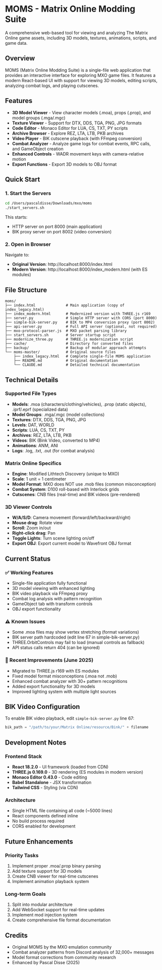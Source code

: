 # MOMS - Matrix Online Modding Suite

A comprehensive web-based tool for viewing and analyzing The Matrix Online game assets, including 3D models, textures, animations, scripts, and game data.

## Overview

MOMS (Matrix Online Modding Suite) is a single-file web application that provides an interactive interface for exploring MXO game files. It features a modern React-based UI with support for viewing 3D models, editing scripts, analyzing combat logs, and playing cutscenes.

## Features

- **3D Model Viewer** - View character models (.moa), props (.prop), and model groups (.mga/.mgc)
- **Texture Viewer** - Support for DTX, DDS, TGA, PNG, JPG formats
- **Code Editor** - Monaco Editor for LUA, CS, TXT, PY scripts
- **Archive Browser** - Explore REZ, LTA, LTB, PKB archives
- **Video Player** - BIK cutscene playback (with FFmpeg conversion)
- **Combat Analyzer** - Analyze game logs for combat events, RPC calls, and GameObject creation
- **Enhanced Controls** - WADR movement keys with camera-relative motion
- **Export Functions** - Export 3D models to OBJ format

## Quick Start

### 1. Start the Servers
```bash
cd /Users/pascaldisse/Downloads/mxo/moms
./start_servers.sh
```

This starts:
- HTTP server on port 8000 (main application)
- BIK proxy server on port 8002 (video conversion)

### 2. Open in Browser
Navigate to:
- **Original Version**: http://localhost:8000/index.html
- **Modern Version**: http://localhost:8000/index_modern.html (with ES modules)

## File Structure

```
moms/
├── index.html              # Main application (copy of index_legacy.html)
├── index_modern.html       # Modernized version with THREE.js r169
├── server.py               # Simple HTTP server with CORS (port 8000)
├── simple-bik-server.py    # BIK to MP4 conversion proxy (port 8002)
├── api-server.py           # Full API server (optional, not required)
├── mxo-protocol-parser.js  # MXO packet parsing library
├── start_servers.sh        # Server startup script
├── modernize_three.py      # THREE.js modernization script
├── cache/                  # Directory for converted files
├── backup/                 # Backup of modular approach attempts
└── moms-master/            # Original source files
    ├── index_legacy.html   # Complete single-file MOMS application
    ├── README.md           # Original documentation
    └── CLAUDE.md           # Detailed technical documentation
```

## Technical Details

### Supported File Types
- **Models**: .moa (characters/clothing/vehicles), .prop (static objects), .iprf/.eprf (specialized data)
- **Model Groups**: .mga/.mgc (model collections)
- **Textures**: DTX, DDS, TGA, PNG, JPG
- **Levels**: DAT, WORLD
- **Scripts**: LUA, CS, TXT, PY
- **Archives**: REZ, LTA, LTB, PKB
- **Videos**: BIK (Bink Video, converted to MP4)
- **Animations**: ANM, ANI
- **Logs**: .log, .txt, .out (for combat analysis)

### Matrix Online Specifics
- **Engine**: Modified Lithtech Discovery (unique to MXO)
- **Scale**: 1 unit = 1 centimeter
- **Model Format**: MXO does NOT use .mob files (common misconception)
- **Combat System**: D100 roll-based with Interlock grids
- **Cutscenes**: CNB files (real-time) and BIK videos (pre-rendered)

### 3D Viewer Controls
- **W/A/S/D**: Camera movement (forward/left/backward/right)
- **Mouse drag**: Rotate view
- **Scroll**: Zoom in/out
- **Right-click drag**: Pan
- **Toggle Lights**: Turn scene lighting on/off
- **Export OBJ**: Export current model to Wavefront OBJ format

## Current Status

### ✅ Working Features
- Single-file application fully functional
- 3D model viewing with enhanced lighting
- BIK video playback via FFmpeg proxy
- Combat log analysis with pattern recognition
- GameObject tab with transform controls
- OBJ export functionality

### ⚠️ Known Issues
- Some .moa files may show vertex stretching (format variations)
- BIK server path hardcoded (edit line 67 in simple-bik-server.py)
- THREE.OrbitControls may fail to load (manual controls as fallback)
- API status calls return 404 (can be ignored)

### 🚀 Recent Improvements (June 2025)
- Migrated to THREE.js r169 with ES modules
- Fixed model format misconceptions (.moa not .mob)
- Enhanced combat analyzer with 30+ pattern recognitions
- Added export functionality for 3D models
- Improved lighting system with multiple light sources

## BIK Video Configuration

To enable BIK video playback, edit `simple-bik-server.py` line 67:
```python
bik_path = "/path/to/your/Matrix Online/resource/Bink/" + filename
```

## Development Notes

### Frontend Stack
- **React 18.2.0** - UI framework (loaded from CDN)
- **THREE.js 0.169.0** - 3D rendering (ES modules in modern version)
- **Monaco Editor 0.43.0** - Code editing
- **Babel Standalone** - JSX transformation
- **Tailwind CSS** - Styling (via CDN)

### Architecture
- Single HTML file containing all code (~5000 lines)
- React components defined inline
- No build process required
- CORS enabled for development

## Future Enhancements

### Priority Tasks
1. Implement proper .moa/.prop binary parsing
2. Add texture support for 3D models
3. Create CNB viewer for real-time cutscenes
4. Implement animation playback system

### Long-term Goals
1. Split into modular architecture
2. Add WebSocket support for real-time updates
3. Implement mod injection system
4. Create comprehensive file format documentation

## Credits

- Original MOMS by the MXO emulation community
- Combat analyzer patterns from Discord analysis of 32,000+ messages
- Model format corrections from community research
- Enhanced by Pascal Disse (2025)